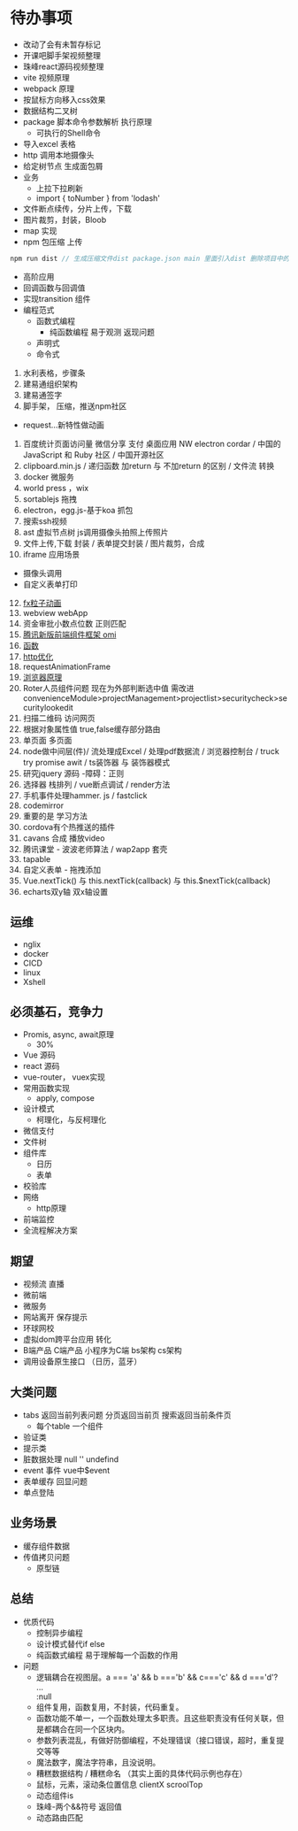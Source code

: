 # 待办事项
- 改动了会有未暂存标记
- 开课吧脚手架视频整理
- 珠峰react源码视频整理
- vite 视频原理
- webpack 原理
- 按鼠标方向移入css效果
- 数据结构二叉树
- package 脚本命令参数解析 执行原理
   - 可执行的Shell命令
- 导入excel 表格
- http 调用本地摄像头
- 给定树节点 生成面包屑
- 业务
   - 上拉下拉刷新
   - import { toNumber } from 'lodash'
- 文件断点续传，分片上传，下载
- 图片裁剪，封装，Bloob
- map 实现
- npm 包压缩 上传
```js
npm run dist // 生成压缩文件dist package.json main 里面引入dist 删除项目中的其他文件  或者新建一个项目只包含package和dist
```
- 高阶应用
- 回调函数与回调值
- 实现transition 组件
- 编程范式
   - 函数式编程
      - 纯函数编程 易于观测 返现问题
   - 声明式
   - 命令式

1. 水利表格，步骤条
2. 建易通组织架构
3. 建易通签字
4. 脚手架， 压缩，推送npm社区

- request...新特性做动画
1. 百度统计页面访问量 微信分享 支付 桌面应用 NW electron cordar  / 中国的 JavaScript 和 Ruby 社区 / 中国开源社区
2. clipboard.min.js / 递归函数 加return 与 不加return 的区别 / 文件流 转换
3. docker 微服务
4. world press ，wix
5. sortablejs 拖拽
7. electron，egg.js-基于koa 抓包
8. 搜索ssh视频
9. ast 虚拟节点树  js调用摄像头拍照上传照片
10. 文件上传,下载 封装 / 表单提交封装 / 图片裁剪，合成
11. iframe 应用场景 
   - 摄像头调用
   - 自定义表单打印
12. [fx粒子动画](https://fivexu.github.io/ui/#/tooltip)
14. webview webApp
15. 资金审批小数点位数 正则匹配
16. [腾讯新版前端组件框架 omi](https://www.cnblogs.com/iamzhanglei/p/9810365.html)
17. [函数](https://www.cnblogs.com/_franky/archive/2012/12/13/2815624.html)
18. [http优化](https://www.cnblogs.com/GrayZhang)
19. requestAnimationFrame
20. [浏览器原理](http://jinlong.github.io/)
21. Roter人员组件问题 现在为外部判断选中值 需改进 convenienceModule>projectManagement>projectlist>securitycheck>securitylookedit
22. 扫描二维码 访问网页
23. 根据对象属性值 true,false缓存部分路由
24. 单页面 多页面
25. node做中间层(件)/ 流处理成Excel / 处理pdf数据流 / 浏览器控制台 / truck try promise awit / ts装饰器 与 装饰器模式
26. 研究jquery 源码 -障碍：正则
27. 选择器 栈排列 / vue断点调试 / render方法
28. 手机事件处理hammer. js / fastclick
29. codemirror
30. 重要的是 学习方法 
31. cordova有个热推送的插件
32. cavans 合成 播放video
33. 腾讯课堂 - 波波老师算法 / wap2app 套壳
34. tapable 
36. 自定义表单 - 拖拽添加
37. Vue.nextTick() 与 this.nextTick(callback) 与 this.$nextTick(callback)
38. echarts双y轴 双x轴设置

## 运维
- nglix
- docker
- CICD
- linux
- Xshell

## 必须基石，竞争力
- Promis, async, await原理
   - 30%
- Vue 源码
- react 源码
- vue-router， vuex实现
- 常用函数实现
   - apply, compose
- 设计模式
   - 柯理化，与反柯理化
- 微信支付
- 文件树
- 组件库
   - 日历
   - 表单
- 校验库
- 网络
   - http原理
- 前端监控
- 全流程解决方案

## 期望
- 视频流 直播 
- 微前端
- 微服务
- 网站离开 保存提示
- 环球网校
- 虚拟dom跨平台应用 转化
- B端产品 C端产品 小程序为C端 bs架构 cs架构
- 调用设备原生接口 （日历，蓝牙）
## 大类问题
- tabs 返回当前列表问题 分页返回当前页 搜索返回当前条件页
   - 每个table 一个组件
- 验证类
- 提示类
- 脏数据处理 null '' undefind
- event 事件  vue中$event
- 表单缓存 回显问题
- 单点登陆
## 业务场景
- 缓存组件数据
- 传值拷贝问题
   - 原型链
## 总结
- 优质代码
   - 控制异步编程
   - 设计模式替代if else
   - 纯函数式编程 易于理解每一个函数的作用
- 问题
   - 逻辑耦合在视图层。a === 'a' && b ==='b' && c==='c' && d ==='d'? <div>...</div>:null
   - 组件复用，函数复用，不封装，代码重复。
   - 函数功能不单一，一个函数处理太多职责。且这些职责没有任何关联，但是都耦合在同一个区块内。
   - 参数列表混乱，有做好防御编程，不处理错误（接口错误，超时，重复提交等等
   - 魔法数字，魔法字符串，且没说明。
   - 糟糕数据结构 / 糟糕命名 （其实上面的具体代码示例也存在）
   - 鼠标，元素，滚动条位置信息 clientX scroolTop 
   - 动态组件is
   - 珠峰-两个&&符号 返回值
   - 动态路由匹配
